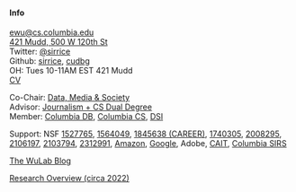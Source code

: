 #### Info

[ewu@cs.columbia.edu](mailto:ewu@cs.columbia.edu)   
[421 Mudd, 500 W 120th St](./files/images/map.png)    
Twitter: [@sirrice](https://twitter.com/sirrice)   
Github: [sirrice](http://github.com/sirrice), [cudbg](http://github.com/cudbg)   
OH: Tues 10-11AM EST 421 Mudd    
[CV](./files/statement/cv.pdf)


Co-Chair: <a href="http://datascienceinstitute.github.io">Data, Media & Society</a><br/>
Advisor:  <a href="http://www.cs.columbia.edu/education/ms/journalism/">Journalism + CS Dual Degree</a><br/>
Member: <a href="http://cudbg.github.io/">Columbia DB</a>, <a href="http://www.cs.columbia.edu/">Columbia CS</a>, <a href="http://datascience.columbia.edu/">DSI</a><br/>

Support:
NSF
[1527765](http://perceptvis.github.io/),
[1564049](https://nsfdeclarativevis.github.io/NSFDeclarativeVis/),
[1845638 (CAREER)](https://www.nsf.gov/awardsearch/showAward?AWD_ID=1845638&HistoricalAwards=false),
[1740305](https://www.nsf.gov/awardsearch/showAward?AWD_ID=1740305&HistoricalAwards=false),
[2008295](https://www.nsf.gov/awardsearch/showAward?AWD_ID=2008295&HistoricalAwards=false),
[2106197](https://www.nsf.gov/awardsearch/showAward?AWD_ID=2106197&HistoricalAwards=false),
[2103794](https://www.nsf.gov/awardsearch/showAward?AWD_ID=2103794&HistoricalAwards=false),
[2312991](https://www.nsf.gov/awardsearch/showAward?AWD_ID=2312991&HistoricalAwards=false),
[Amazon](http://www.cs.columbia.edu/2018/with-amazon-research-award-eugene-wu-will-add-interactivity-and-adversarial-generation-to-entity-matching/),
[Google](http://www.cs.columbia.edu/2018/peter-allen-and-eugene-wu-selected-for-google-faculty-research-awards/),
Adobe,
[CAIT](https://cait.engineering.columbia.edu/news/columbia-center-ai-technology-announces-four-new-faculty-research-awards),
[Columbia SIRS](https://portal.seas.columbia.edu/funding/sirs/pastprojects.php)




[The WuLab Blog](https://medium.com/thewulab)    


[Research Overview (circa 2022)](./statement)

<!--
<div style="margin-top: 1em;font-size: 12pt; ">
</div>
-->

